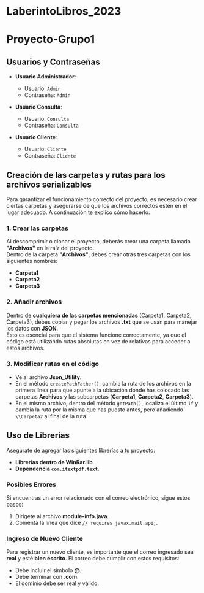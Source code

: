 # LaberintoLibros_2023
# Proyecto-Grupo1

## Usuarios y Contraseñas

- **Usuario Administrador**:
    - Usuario: `Admin`
    - Contraseña: `Admin`

- **Usuario Consulta**:
    - Usuario: `Consulta`
    - Contraseña: `Consulta`

- **Usuario Cliente**:
    - Usuario: `Cliente`
    - Contraseña: `Cliente`

## Creación de las carpetas y rutas para los archivos serializables

Para garantizar el funcionamiento correcto del proyecto, es necesario crear ciertas carpetas y asegurarse de que los archivos correctos estén en el lugar adecuado. A continuación te explico cómo hacerlo:

### 1. Crear las carpetas

Al descomprimir o clonar el proyecto, deberás crear una carpeta llamada **"Archivos"** en la raíz del proyecto.  
Dentro de la carpeta **"Archivos"**, debes crear otras tres carpetas con los siguientes nombres:

- **Carpeta1**
- **Carpeta2**
- **Carpeta3**

### 2. Añadir archivos

Dentro de **cualquiera de las carpetas mencionadas** (Carpeta1, Carpeta2, Carpeta3), debes copiar y pegar los archivos **.txt** que se usan para manejar los datos con **JSON**.  
Esto es esencial para que el sistema funcione correctamente, ya que el código está utilizando rutas absolutas en vez de relativas para acceder a estos archivos.

### 3. Modificar rutas en el código

- Ve al archivo **Json_Utility**.
- En el método `createPathFather()`, cambia la ruta de los archivos en la primera línea para que apunte a la ubicación donde has colocado las carpetas **Archivos** y las subcarpetas (**Carpeta1**, **Carpeta2**, **Carpeta3**).
- En el mismo archivo, dentro del método `getPath()`, localiza el último `if` y cambia la ruta por la misma que has puesto antes, pero añadiendo `\\Carpeta2` al final de la ruta.

## Uso de Librerías

Asegúrate de agregar las siguientes librerías a tu proyecto:

- **Librerías dentro de WinRar.lib**.
- **Dependencia `com.itextpdf.text`**.

### Posibles Errores

Si encuentras un error relacionado con el correo electrónico, sigue estos pasos:

1. Dirígete al archivo **module-info.java**.
2. Comenta la línea que dice `// requires javax.mail.api;`.

### Ingreso de Nuevo Cliente

Para registrar un nuevo cliente, es importante que el correo ingresado sea **real** y esté **bien escrito**. El correo debe cumplir con estos requisitos:

- Debe incluir el símbolo **@**.
- Debe terminar con **.com**.
- El dominio debe ser real y válido.
